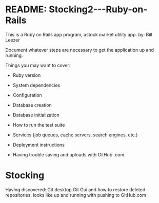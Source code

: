 
# README: Stocking2---Ruby-on-Rails


This is a Ruby on Rails app program, astock market utility app.    				by: Bill Leezer

Document whatever steps are necessary to get the
application up and running.

Things you may want to cover:

* Ruby version

* System dependencies

* Configuration

* Database creation

* Database initialization

* How to run the test suite

* Services (job queues, cache servers, search engines, etc.)

* Deployment instructions

* Having trouble saving and uploads with GitHub .com 
# Stocking

Having discovered:
 Git desktop
 Git Gui
 and how to restore deleted repositories,
 looks like up and running with pushing to GitHub.com

